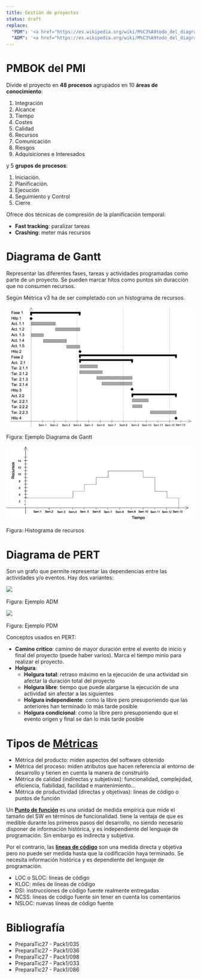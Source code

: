 ```yaml
---
title: Gestión de proyectos
status: draft
replace:
  "PDM": '<a href="https://es.wikipedia.org/wiki/M%C3%A9todo_del_diagrama_de_precedencias" title="Método del diagrama de precedencias" class="abbr">PDM</a>'
  "ADM": '<a href="https://es.wikipedia.org/wiki/M%C3%A9todo_del_diagrama_de_flechas" title="Método del diagrama de flechas" class="abbr">ADM</a>'
---
```


# PMBOK del PMI

Divide el proyecto en **48 procesos** agrupados en 10 **áreas de conocimiento**:

1. Integración
2. Alcance
3. Tiempo
4. Costes
5. Calidad
6. Recursos
7. Comunicación
8. Riesgos
9. Adquisiciones e Interesados

y 5 **grupos de procesos**:

1. Iniciación.
2. Planificación.
3. Ejecución
4. Seguimiento y Control
5. Cierre

Ofrece dos técnicas de compresión de la planificación temporal:

* **Fast tracking**: paralizar tareas
* **Crashing**: meter más recursos

# Diagrama de Gantt

Representar las diferentes fases, tareas y actividades programadas como parte de
un proyecto. Se pueden marcar hitos como puntos sin duracción que no consumen recursos.

Según Métrica v3 ha de ser completado con un histograma de recursos.

![](img/gantt.png)

Figura: Ejemplo Diagrama de Gantt

![](img/recursos.png)

Figura: Histograma de recursos

# Diagrama de PERT

Son un grafo que permite representar las dependencias entre las actividades y/o
eventos. Hay dos variantes:

![](https://upload.wikimedia.org/wikipedia/commons/d/d1/Arrow_Diagramming_Method.png)

Figura: Ejemplo ADM

![](https://acqnotes.com/wp-content/uploads/2014/09/4-PDM-Methods-Chart.png)

Figura: Ejemplo PDM

Conceptos usados en PERT:

* **Camino critico**: camino de mayor duración entre el evento de inicio y final
del proyecto (puede haber varios). Marca el tiempo minio para realizar el proyecto.
* **Holgura**:
    * **Holgura total**: retraso máximo en la ejecución de una actividad sin
    afectar la duración total del proyecto
    * **Holgura libre**: tiempo que puede alargarse la ejecución de una actividad
    sin afectar a las siguientes
    * **Holgura independiente**: como la libre pero presuponiendo que las anteriores
    han terminado lo más tarde posible
    * **Holgura condicional**: como la libre pero presuponiendo que el evento
    origen y final se dan lo más tarde posible

# Tipos de [Métricas](https://es.wikipedia.org/wiki/M%C3%A9trica_del_software)

* Métrica del producto: miden aspectos del software obtenido
* Métrica del proceso: miden atributos que hacen referencia al entorno de desarrollo
y tienen en cuenta la manera de construirlo
* Métrica de calidad (indirectas y subjetivas): funcionalidad, complejidad, eficiencia,
fiabilidad, facilidad e mantenimiento...
* Métrica de productividad (directas y objetivas): lineas de código o puntos de función

Un [**Punto de función**](https://es.wikipedia.org/wiki/M%C3%A9trica_de_punto_funci%C3%B3n)
es una unidad de medida empírica que mide el tamaño del SW en términos de funcionalidad.
tiene la ventaja de que es medible durante los primeros pasos del desarrollo,
no siendo necesario disponer de información histórica, y es independiente del
lenguaje de programación. Sin embargo es indirecta y subjetiva.

Por el contrario, las [**lineas de código**](https://en.wikipedia.org/wiki/Source_lines_of_code)
son una medida directa y objetiva
pero no puede ser medida hasta que la codificación haya terminado.
Se necesita información histórica y es dependiente del lenguaje de programación.

* LOC o SLOC: líneas de código
* KLOC: miles de líneas de código
* DSI: instrucciones de código fuente realmente entregadas
* NCSS: líneas de código fuente sin tener en cuenta los comentarios
* NSLOC: nuevas líneas de código fuente


# Bibliografía

* PreparaTic27 - Pack1/035
* PreparaTic27 - Pack1/036
* PreparaTic27 - Pack1/098
* PreparaTic27 - Pack1/033
* PreparaTic27 - Pack1/086
